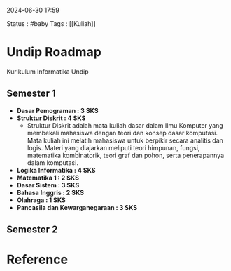2024-06-30 17:59

Status : #baby 
Tags : [[Kuliah]]
# Undip Roadmap

Kurikulum Informatika Undip
## Semester 1

- **Dasar Pemograman  : 3 SKS**
- **Struktur Diskrit : 4 SKS**
	- Struktur Diskrit adalah mata kuliah dasar dalam Ilmu Komputer yang membekali mahasiswa dengan teori dan konsep dasar komputasi. Mata kuliah ini melatih mahasiswa untuk berpikir secara analitis dan logis. Materi yang diajarkan meliputi teori himpunan, fungsi, matematika kombinatorik, teori graf dan pohon, serta penerapannya dalam komputasi.
- **Logika Informatika : 4 SKS**
- **Matematika 1 : 2 SKS**
- **Dasar Sistem : 3 SKS**
- **Bahasa Inggris : 2 SKS**
- **Olahraga : 1 SKS**
- **Pancasila dan Kewarganegaraan : 3 SKS**
## Semester 2

# Reference
